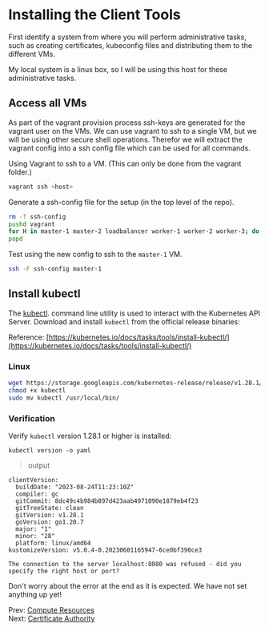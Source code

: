 # Installing the Client Tools

First identify a system from where you will perform administrative tasks, such as creating certificates, kubeconfig files and distributing them to the different VMs.

My local system is a linux box, so I will be using this host for these administrative tasks.

## Access all VMs

As part of the vagrant provision process ssh-keys are generated for
the vagrant user on the VMs. We can use vagrant to ssh to a single VM,
but we will be using other secure shell operations. Therefor we will
extract the vagrant config into a ssh config file which can be used
for all commands.

Using Vagrant to ssh to a VM. (This can only be done from the vagrant folder.)

```bash
vagrant ssh <host>
```

Generate a ssh-config file for the setup (in the top level of the repo).

```bash
rm -f ssh-config
pushd vagrant
for H in master-1 master-2 loadbalancer worker-1 worker-2 worker-3; do vagrant ssh-config $H >> ../ssh-config; done
popd
```

Test using the new config to ssh to the `master-1` VM.

```bash
ssh -F ssh-config master-1
```

## Install kubectl

The [kubectl](https://kubernetes.io/docs/tasks/tools/install-kubectl). command line utility is used to interact with the Kubernetes API Server. Download and install `kubectl` from the official release binaries:

Reference: [https://kubernetes.io/docs/tasks/tools/install-kubectl/](https://kubernetes.io/docs/tasks/tools/install-kubectl/)

### Linux

```bash
wget https://storage.googleapis.com/kubernetes-release/release/v1.28.1/bin/linux/amd64/kubectl
chmod +x kubectl
sudo mv kubectl /usr/local/bin/
```

### Verification

Verify `kubectl` version 1.28.1 or higher is installed:

```
kubectl version -o yaml
```

> output

```
clientVersion:
  buildDate: "2023-08-24T11:23:10Z"
  compiler: gc
  gitCommit: 8dc49c4b984b897d423aab4971090e1879eb4f23
  gitTreeState: clean
  gitVersion: v1.28.1
  goVersion: go1.20.7
  major: "1"
  minor: "28"
  platform: linux/amd64
kustomizeVersion: v5.0.4-0.20230601165947-6ce0bf390ce3

The connection to the server localhost:8080 was refused - did you specify the right host or port?
```

Don't worry about the error at the end as it is expected. We have not set anything up yet!

Prev: [Compute Resources](02-compute-resources.md)<br>
Next: [Certificate Authority](04-certificate-authority.md)
